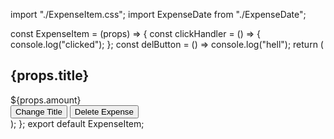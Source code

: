 import "./ExpenseItem.css";
import ExpenseDate from "./ExpenseDate";

const ExpenseItem = (props) => {
  const clickHandler = () => {
    console.log("clicked");
  };
  const delButton = () => console.log("hell");
  return (
    <div className="expense-item">
      <ExpenseDate date={props.date} />
      <div className="expense-item__description">
        <h2>{props.title}</h2>
        <div className="expense-item__price">${props.amount}</div>
      </div>
      <button onClick={clickHandler}>Change Title</button>
      <button onClick={delButton}>Delete Expense</button>
    </div>
  );
};
export default ExpenseItem;
